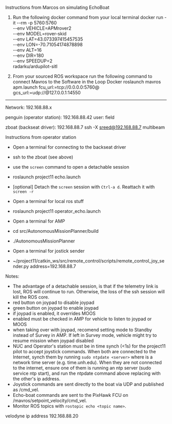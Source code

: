 Instructions from Marcos on simulating EchoBoat

1. Run the following docker command from your local terminal
docker run -it --rm -p 5760:5760 \
--env VEHICLE=APMrover2 \
--env MODEL=rover-skid \
--env LAT=43.073397415457535 \
--env LON=-70.71054174878898 \
--env ALT=16 \
--env DIR=180 \
--env SPEEDUP=2 \
radarku/ardupilot-sitl

2. From your sourced ROS workspace run the following command to connect Mavros to the Software in the Loop Docker
roslaunch mavros apm.launch fcu_url:=tcp://0.0.0.0:5760@ gcs_url:=udp://@127.0.0.1:14550



--------

Network: 192.168.88.x

penguin (operator station): 192.168.88.42
    user: field

zboat (backseat driver): 192.168.88.7
    ssh -X sreed@192.168.88.7 multibeam
    

Instructions from operator station

- Open a terminal for connecting to the backseat driver
- ssh to the zboat (see above)
- use the `screen` command to open a detachable session 
- roslaunch project11 echo.launch
- [optional] Detach the `screen` session with `Ctrl-a d`. Reattach it with `screen -r`

- Open a terminal for local ros stuff
- roslaunch project11 operator_echo.launch

- Open a terminal for AMP
- cd src/AutonomousMissionPlanner/build
- ./AutonomousMissionPlanner

- Open a terminal for jostick sender
- ~/project11/catkin_ws/src/remote_control/scripts/remote_control_joy_sender.py address=192.168.88.7

Notes:

- The advantage of a detachable session, is that if the telemetry link is lost, ROS will continue to run. Otherwise, the loss of the ssh session will kill the ROS core. 
- red button on joypad to disable joypad
- green button on joypad to enable joypad
- if joypad is enabled, it overrides MOOS
- enabled must be checked in AMP for vehicle to listen to joypad or MOOS
- when taking over with joypad, recomend setting mode to Standby instead of Survey in AMP. If left in Survey mode, vehicle might try to resume mission when joypad disabled
- NUC and Operator's station must be in time synch (<1s) for the project11 pilot to accept joystick commands. When both are connected to the Internet, synch them by running `sudo ntpdate <server>` where <server> is a network time server (e.g. time.unh.edu). When they are not connected to the internet, ensure one of them is running an ntp server (sudo service ntp start), and run the ntpdate command above replacing <server> with the other's ip address. 
- Joystick commands are sent directly to the boat via UDP and published as /cmd_vel.
- Echo-boat commands are sent to the PixHawk FCU on /mavros/setpoint_velocity/cmd_vel.
- Monitor ROS topics with `rostopic echo <topic name>`.

velodyne ip address 192.168.88.20
